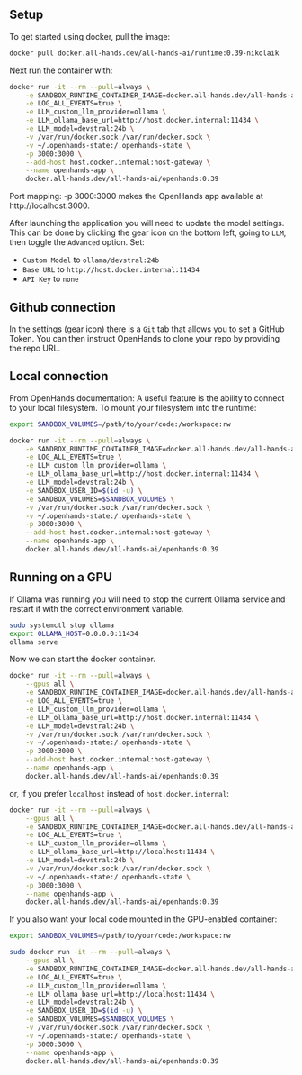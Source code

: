 ## Setup

To get started using docker, pull the image:
```bash
docker pull docker.all-hands.dev/all-hands-ai/runtime:0.39-nikolaik
```

Next run the container with:
```bash
docker run -it --rm --pull=always \
    -e SANDBOX_RUNTIME_CONTAINER_IMAGE=docker.all-hands.dev/all-hands-ai/runtime:0.39-nikolaik \
    -e LOG_ALL_EVENTS=true \
    -e LLM_custom_llm_provider=ollama \
    -e LLM_ollama_base_url=http://host.docker.internal:11434 \
    -e LLM_model=devstral:24b \
    -v /var/run/docker.sock:/var/run/docker.sock \
    -v ~/.openhands-state:/.openhands-state \
    -p 3000:3000 \
    --add-host host.docker.internal:host-gateway \
    --name openhands-app \
    docker.all-hands.dev/all-hands-ai/openhands:0.39
```

Port mapping: -p 3000:3000 makes the OpenHands app available at http://localhost:3000.

After launching the application you will need to update the model settings. This can be done by clicking the gear icon on the bottom left, going to `LLM`, then toggle the `Advanced` option. Set:
- `Custom Model` to `ollama/devstral:24b`
- `Base URL` to `http://host.docker.internal:11434`
- `API Key` to `none`

## Github connection
In the settings (gear icon) there is a `Git` tab that allows you to set a GitHub Token. You can then instruct OpenHands to clone your repo by providing the repo URL.

## Local connection
From OpenHands documentation: A useful feature is the ability to connect to your local filesystem. To mount your filesystem into the runtime:

```bash
export SANDBOX_VOLUMES=/path/to/your/code:/workspace:rw

docker run -it --rm --pull=always \
    -e SANDBOX_RUNTIME_CONTAINER_IMAGE=docker.all-hands.dev/all-hands-ai/runtime:0.39-nikolaik \
    -e LOG_ALL_EVENTS=true \
    -e LLM_custom_llm_provider=ollama \
    -e LLM_ollama_base_url=http://host.docker.internal:11434 \
    -e LLM_model=devstral:24b \
    -e SANDBOX_USER_ID=$(id -u) \
    -e SANDBOX_VOLUMES=$SANDBOX_VOLUMES \
    -v /var/run/docker.sock:/var/run/docker.sock \
    -v ~/.openhands-state:/.openhands-state \
    -p 3000:3000 \
    --add-host host.docker.internal:host-gateway \
    --name openhands-app \
    docker.all-hands.dev/all-hands-ai/openhands:0.39
```

## Running on a GPU
If Ollama was running you will need to stop the current Ollama service and restart it with the correct environment variable.
```bash
sudo systemctl stop ollama
export OLLAMA_HOST=0.0.0.0:11434
ollama serve
```

Now we can start the docker container.
```bash
docker run -it --rm --pull=always \
    --gpus all \
    -e SANDBOX_RUNTIME_CONTAINER_IMAGE=docker.all-hands.dev/all-hands-ai/runtime:0.39-nikolaik \
    -e LOG_ALL_EVENTS=true \
    -e LLM_custom_llm_provider=ollama \
    -e LLM_ollama_base_url=http://host.docker.internal:11434 \
    -e LLM_model=devstral:24b \
    -v /var/run/docker.sock:/var/run/docker.sock \
    -v ~/.openhands-state:/.openhands-state \
    -p 3000:3000 \
    --add-host host.docker.internal:host-gateway \
    --name openhands-app \
    docker.all-hands.dev/all-hands-ai/openhands:0.39
```
or, if you prefer `localhost` instead of `host.docker.internal`:
```bash
docker run -it --rm --pull=always \
    --gpus all \
    -e SANDBOX_RUNTIME_CONTAINER_IMAGE=docker.all-hands.dev/all-hands-ai/runtime:0.39-nikolaik \
    -e LOG_ALL_EVENTS=true \
    -e LLM_custom_llm_provider=ollama \
    -e LLM_ollama_base_url=http://localhost:11434 \
    -e LLM_model=devstral:24b \
    -v /var/run/docker.sock:/var/run/docker.sock \
    -v ~/.openhands-state:/.openhands-state \
    -p 3000:3000 \
    --name openhands-app \
    docker.all-hands.dev/all-hands-ai/openhands:0.39
```
If you also want your local code mounted in the GPU-enabled container:
```bash
export SANDBOX_VOLUMES=/path/to/your/code:/workspace:rw

sudo docker run -it --rm --pull=always \
    --gpus all \
    -e SANDBOX_RUNTIME_CONTAINER_IMAGE=docker.all-hands.dev/all-hands-ai/runtime:0.39-nikolaik \
    -e LOG_ALL_EVENTS=true \
    -e LLM_custom_llm_provider=ollama \
    -e LLM_ollama_base_url=http://localhost:11434 \
    -e LLM_model=devstral:24b \
    -e SANDBOX_USER_ID=$(id -u) \
    -e SANDBOX_VOLUMES=$SANDBOX_VOLUMES \
    -v /var/run/docker.sock:/var/run/docker.sock \
    -v ~/.openhands-state:/.openhands-state \
    -p 3000:3000 \
    --name openhands-app \
    docker.all-hands.dev/all-hands-ai/openhands:0.39
```
